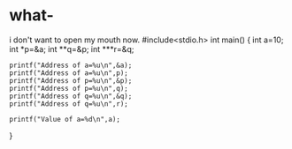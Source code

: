# what-
i don't want to open my mouth now.
#include<stdio.h>
int main()
{
	int a=10;
	int *p=&a;
	int **q=&p;
	int ***r=&q;
	
	printf("Address of a=%u\n",&a);
	printf("Address of a=%u\n",p);
	printf("Address of p=%u\n",&p);
	printf("Address of p=%u\n",q);
	printf("Address of q=%u\n",&q);
	printf("Address of q=%u\n",r);
	
	printf("Value of a=%d\n",a);
}

